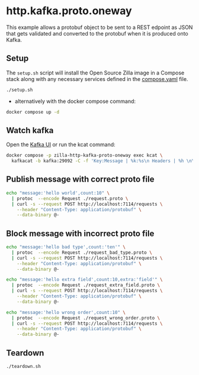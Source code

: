 # http.kafka.proto.oneway

This example allows a protobuf object to be sent to a REST edpoint as JSON that gets validated and converted to the protobuf when it is produced onto Kafka.

## Setup

The `setup.sh` script will install the Open Source Zilla image in a Compose stack along with any necessary services defined in the [compose.yaml](compose.yaml) file.

```bash
./setup.sh
```

- alternatively with the docker compose command:

```bash
docker compose up -d
```

## Watch kafka

Open the [Kafka UI](http://localhost:8080/ui/clusters/local/all-topics/my-requests/messages?limit=100&mode=TAILING) or run the kcat command:

```bash
docker compose -p zilla-http-kafka-proto-oneway exec kcat \
  kafkacat -b kafka:29092 -C -f 'Key:Message | %k:%s\n Headers | %h \n\n' -t my-requests
```

## Publish message with correct proto file

```bash
echo "message:'hello world',count:10" \
  | protoc  --encode Request ./request.proto \
  | curl -s --request POST http://localhost:7114/requests \
    --header "Content-Type: application/protobuf" \
    --data-binary @-
```

## Block message with incorrect proto file

```bash
echo "message:'hello bad type',count:'ten'" \
  | protoc  --encode Request ./request_bad_type.proto \
  | curl -s --request POST http://localhost:7114/requests \
    --header "Content-Type: application/protobuf" \
    --data-binary @-
```

```bash
echo "message:'hello extra field',count:10,extra:'field'" \
  | protoc  --encode Request ./request_extra_field.proto \
  | curl -s --request POST http://localhost:7114/requests \
    --header "Content-Type: application/protobuf" \
    --data-binary @-
```

```bash
echo "message:'hello wrong order',count:10" \
  | protoc  --encode Request ./request_wrong_order.proto \
  | curl -s --request POST http://localhost:7114/requests \
    --header "Content-Type: application/protobuf" \
    --data-binary @-
```

## Teardown

```bash
./teardown.sh
```
